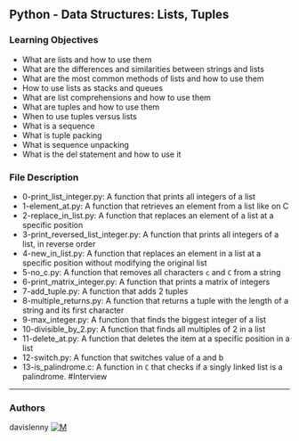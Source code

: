 ## Python - Data Structures: Lists, Tuples

### Learning Objectives
* What are lists and how to use them
* What are the differences and similarities between strings and lists
* What are the most common methods of lists and how to use them
* How to use lists as stacks and queues
* What are list comprehensions and how to use them
* What are tuples and how to use them
* When to use tuples versus lists
* What is a sequence
* What is tuple packing
* What is sequence unpacking
* What is the del statement and how to use it

### File Description
* 0-print_list_integer.py: A function that prints all integers of a list
* 1-element_at.py: A function that retrieves an element from a list like on C
* 2-replace_in_list.py: A function that replaces an element of a list at a specific position
* 3-print_reversed_list_integer.py: A function that prints all integers of a list, in reverse order
* 4-new_in_list.py: A function that replaces an element in a list at a specific position without modifying the original list
* 5-no_c.py: A function that removes all characters ```c``` and ```C``` from a string
* 6-print_matrix_integer.py: A function that prints a matrix of integers
* 7-add_tuple.py: A function that adds 2 tuples
* 8-multiple_returns.py: A function that returns a tuple with the length of a string and its first character
* 9-max_integer.py: A function that finds the biggest integer of a list
* 10-divisible_by_2.py: A function that finds all multiples of 2 in a list
* 11-delete_at.py: A function that deletes the item at a specific position in a list
* 12-switch.py: A function that switches value of a and b
* 13-is_palindrome.c: A function in ```C``` that checks if a singly linked list is a palindrome. #Interview

---
### Authors
davislenny [![M](https://upload.wikimedia.org/wikipedia/fr/thumb/c/c8/Twitter_Bird.svg/30px-Twitter_Bird.svg.png)](https://twitter.com/home)
